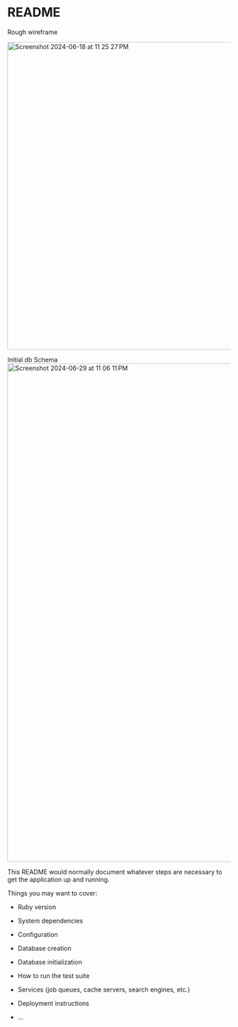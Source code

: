 # README

Rough wireframe

<img width="693" alt="Screenshot 2024-06-18 at 11 25 27 PM" src="https://github.com/clydeautin/mathhammer40k/assets/15273149/70fd9d05-f8bb-4260-97c6-fbe11fee1b53">

Initial db Schema
<img width="1123" alt="Screenshot 2024-06-29 at 11 06 11 PM" src="https://github.com/clydeautin/mathhammer40k/assets/15273149/4d406c95-2073-4822-b4a0-33982f3f3740">


This README would normally document whatever steps are necessary to get the
application up and running.

Things you may want to cover:

* Ruby version

* System dependencies

* Configuration

* Database creation

* Database initialization

* How to run the test suite

* Services (job queues, cache servers, search engines, etc.)

* Deployment instructions

* ...
